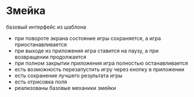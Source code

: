 # Змейка
базовый интерфейс из шаблона 
- при повороте экрана состояние игры сохраняется, а игра приостанавливается
- при выходе из приложения игра ставится на паузу, а при возвращении продолжается
- при полном закрытии приложения игра полностью останавливается
- есть возможность перезапустить игру через кнопку в приложении
- есть сохранение лучшего результата игры
- есть отрисовка поля
- реализованы базовые механики змейки
